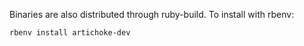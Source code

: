 Binaries are also distributed through ruby-build. To install with rbenv:

```bash
rbenv install artichoke-dev
```
